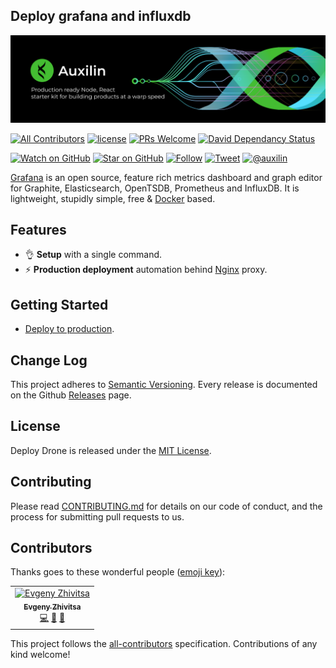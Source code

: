 ## Deploy grafana and influxdb

[![Auxilin.com — Production ready Node, React starter kit for building products at a warp speed](https://raw.githubusercontent.com/auxilincom/component-template/master/assets/cover-black.png)](https://github.com/auxilincom/auxilin)

[![All Contributors](https://img.shields.io/badge/all_contributors-1-orange.svg?style=flat-square)](#contributors)
[![license](https://img.shields.io/github/license/mashape/apistatus.svg?style=flat-square)](LICENSE)
[![PRs Welcome](https://img.shields.io/badge/PRs-welcome-brightgreen.svg?style=flat-square)](http://makeapullrequest.com)
[![David Dependancy Status](https://david-dm.org/auxilincom/deploy-grafana.svg)](https://david-dm.org/auxilincom/deploy-grafana)

[![Watch on GitHub](https://img.shields.io/github/watchers/auxilincom/deploy-grafana.svg?style=social&label=Watch)](https://github.com/auxilincom/deploy-grafana/watchers)
[![Star on GitHub](https://img.shields.io/github/stars/auxilincom/deploy-grafana.svg?style=social&label=Stars)](https://github.com/auxilincom/deploy-grafana/stargazers)
[![Follow](https://img.shields.io/twitter/follow/auxilin.svg?style=social&label=Follow)](https://twitter.com/auxilin)
[![Tweet](https://img.shields.io/twitter/url/https/github.com/auxilincom/deploy-grafana.svg?style=social)](https://twitter.com/intent/tweet?text=I%27m%20using%20Auxilin%20components%20to%20build%20my%20next%20product%20🚀.%20Check%20it%20out:%20https://github.com/auxilincom/deploy-grafana)
[![@auxilin](https://img.shields.io/badge/%F0%9F%92%AC%20Telegram-t.me/auxilin-blue.svg)](https://t.me/auxilin)

[Grafana](https://grafana.com/) is an open source, feature rich metrics dashboard and graph editor for Graphite, Elasticsearch, OpenTSDB, Prometheus and InfluxDB. It is lightweight, stupidly simple, free & [Docker](https://www.docker.com/) based.

## Features

* 👌 **Setup** with a single command. 
* ️⚡️️ **Production deployment** automation behind [Nginx](https://nginx.org/en/) proxy.

## Getting Started

- [Deploy to production](SETUP.md).

## Change Log

This project adheres to [Semantic Versioning](http://semver.org/).
Every release is documented on the Github [Releases](https://github.com/auxilincom/deploy-drone/releases) page.

## License

Deploy Drone is released under the [MIT License](LICENSE).

## Contributing

Please read [CONTRIBUTING.md](CONTRIBUTING.md) for details on our code of conduct, and the process for submitting pull requests to us.

## Contributors

Thanks goes to these wonderful people ([emoji key](https://github.com/kentcdodds/all-contributors#emoji-key)):

<!-- ALL-CONTRIBUTORS-LIST:START - Do not remove or modify this section -->
<!-- prettier-ignore -->
<table>
  <tr>
    <td align="center"><a href="https://github.com/ezhivitsa"><img src="https://avatars2.githubusercontent.com/u/6461311?v=4" width="100px;" alt="Evgeny Zhivitsa"/><br /><sub><b>Evgeny Zhivitsa</b></sub></a><br /><a href="https://github.com/auxilin/deploy-grafana/commits?author=ezhivitsa" title="Code">💻</a> <a href="https://github.com/auxilin/deploy-grafana/commits?author=ezhivitsa" title="Documentation">📖</a> <a href="#ideas-ezhivitsa" title="Ideas, Planning, & Feedback">🤔</a></td>
  </tr>
</table>

<!-- ALL-CONTRIBUTORS-LIST:END -->

This project follows the [all-contributors](https://github.com/kentcdodds/all-contributors) specification. Contributions of any kind welcome!
